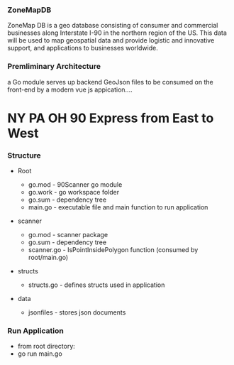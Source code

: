 ### ZoneMapDB
ZoneMap DB is a geo database consisting of consumer and commercial businesses along Interstate I-90 in the northern region of the US.
This data will be used to map geospatial data and provide logistic and innovative support, and applications to businesses worldwide.


### Premliminary Architecture
a Go module serves up backend GeoJson files to be consumed on the front-end by a modern vue js appication....

# NY  PA  OH  90 Express from East to West  

### Structure

- Root
    - go.mod - 90Scanner go module
    - go.work - go workspace folder
    - go.sum - dependency tree
    - main.go - executable file and main function to run application

- scanner
    - go.mod - scanner package
    - go.sum - dependency tree
    - scanner.go - IsPointInsidePolygon function (consumed by root/main.go)

- structs
    - structs.go - defines structs used in application

- data
    - jsonfiles - stores json documents


### Run Application
- from root directory:
- go run main.go
